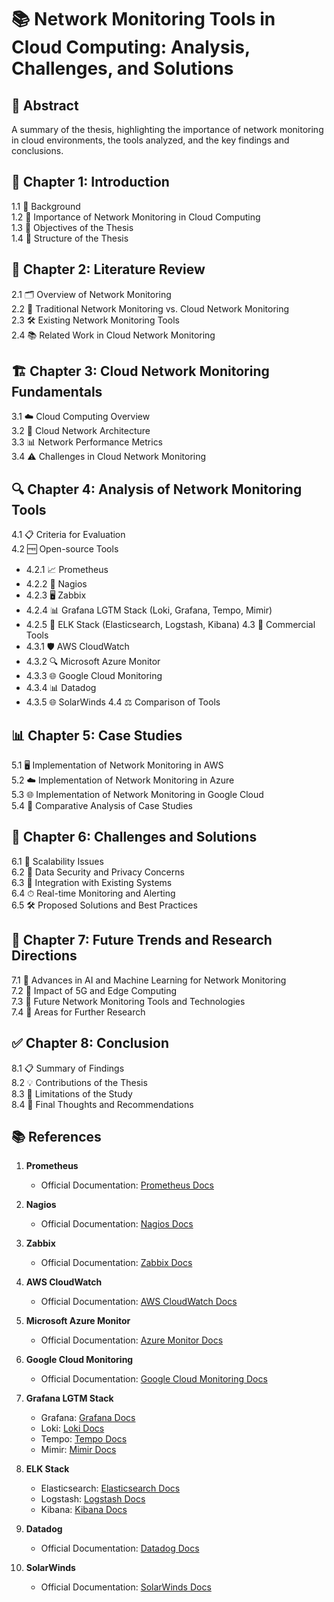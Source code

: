 # 📚 Network Monitoring Tools in Cloud Computing: Analysis, Challenges, and Solutions

## 📄 Abstract
A summary of the thesis, highlighting the importance of network monitoring in cloud environments, the tools analyzed, and the key findings and conclusions.

## 🏁 Chapter 1: Introduction
1.1 🎯 Background  
1.2 🌟 Importance of Network Monitoring in Cloud Computing  
1.3 📝 Objectives of the Thesis  
1.4 📑 Structure of the Thesis  

## 📖 Chapter 2: Literature Review
2.1 🗂 Overview of Network Monitoring  
2.2 🔄 Traditional Network Monitoring vs. Cloud Network Monitoring  
2.3 🛠 Existing Network Monitoring Tools  
2.4 📚 Related Work in Cloud Network Monitoring  

## 🏗 Chapter 3: Cloud Network Monitoring Fundamentals
3.1 ☁️ Cloud Computing Overview  
3.2 🏢 Cloud Network Architecture  
3.3 📊 Network Performance Metrics  
3.4 ⚠️ Challenges in Cloud Network Monitoring  

## 🔍 Chapter 4: Analysis of Network Monitoring Tools
4.1 📋 Criteria for Evaluation  
4.2 🆓 Open-source Tools
   - 4.2.1 📈 Prometheus
   - 4.2.2 🚦 Nagios
   - 4.2.3 🖥 Zabbix
   - 4.2.4 📊 Grafana LGTM Stack (Loki, Grafana, Tempo, Mimir)
   - 4.2.5 📂 ELK Stack (Elasticsearch, Logstash, Kibana)
4.3 💼 Commercial Tools
   - 4.3.1 🛡 AWS CloudWatch
   - 4.3.2 🔍 Microsoft Azure Monitor
   - 4.3.3 🌐 Google Cloud Monitoring
   - 4.3.4 📊 Datadog
   - 4.3.5 🌐 SolarWinds
4.4 ⚖️ Comparison of Tools  

## 📊 Chapter 5: Case Studies
5.1 🖥 Implementation of Network Monitoring in AWS  
5.2 ☁️ Implementation of Network Monitoring in Azure  
5.3 🌐 Implementation of Network Monitoring in Google Cloud  
5.4 🔬 Comparative Analysis of Case Studies  

## 🚧 Chapter 6: Challenges and Solutions
6.1 📏 Scalability Issues  
6.2 🔐 Data Security and Privacy Concerns  
6.3 🔗 Integration with Existing Systems  
6.4 ⏱ Real-time Monitoring and Alerting  
6.5 🛠 Proposed Solutions and Best Practices  

## 🔮 Chapter 7: Future Trends and Research Directions
7.1 🤖 Advances in AI and Machine Learning for Network Monitoring  
7.2 📶 Impact of 5G and Edge Computing  
7.3 🚀 Future Network Monitoring Tools and Technologies  
7.4 🔬 Areas for Further Research  

## ✅ Chapter 8: Conclusion
8.1 📋 Summary of Findings  
8.2 💡 Contributions of the Thesis  
8.3 🚧 Limitations of the Study  
8.4 🏁 Final Thoughts and Recommendations  

## 📚 References

1. **Prometheus**
   - Official Documentation: [Prometheus Docs](https://prometheus.io/docs/)

2. **Nagios**
   - Official Documentation: [Nagios Docs](https://www.nagios.org/documentation/)

3. **Zabbix**
   - Official Documentation: [Zabbix Docs](https://www.zabbix.com/documentation/current/manual)

4. **AWS CloudWatch**
   - Official Documentation: [AWS CloudWatch Docs](https://docs.aws.amazon.com/AmazonCloudWatch/latest/monitoring/WhatIsCloudWatch.html)

5. **Microsoft Azure Monitor**
   - Official Documentation: [Azure Monitor Docs](https://docs.microsoft.com/en-us/azure/azure-monitor/)

6. **Google Cloud Monitoring**
   - Official Documentation: [Google Cloud Monitoring Docs](https://cloud.google.com/monitoring/docs)

7. **Grafana LGTM Stack**
   - Grafana: [Grafana Docs](https://grafana.com/docs/grafana/latest/)
   - Loki: [Loki Docs](https://grafana.com/docs/loki/latest/)
   - Tempo: [Tempo Docs](https://grafana.com/docs/tempo/latest/)
   - Mimir: [Mimir Docs](https://grafana.com/docs/mimir/latest/)

8. **ELK Stack**
   - Elasticsearch: [Elasticsearch Docs](https://www.elastic.co/guide/en/elasticsearch/reference/current/index.html)
   - Logstash: [Logstash Docs](https://www.elastic.co/guide/en/logstash/current/index.html)
   - Kibana: [Kibana Docs](https://www.elastic.co/guide/en/kibana/current/index.html)

9. **Datadog**
   - Official Documentation: [Datadog Docs](https://docs.datadoghq.com/)

10. **SolarWinds**
    - Official Documentation: [SolarWinds Docs](https://documentation.solarwinds.com/en/success_center/orionplatform/content/core-oriondocumentationhome.htm)
